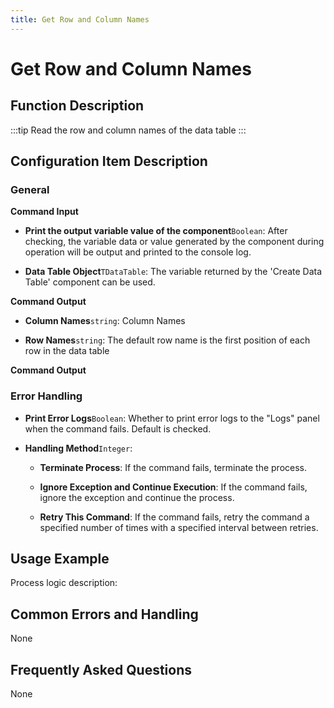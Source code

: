 ```yaml
---
title: Get Row and Column Names
---
```


# Get Row and Column Names

## Function Description

:::tip 
Read the row and column names of the data table
:::

## Configuration Item Description

### General

**Command Input**

- **Print the output variable value of the component**`Boolean`: After checking, the variable data or value generated by the component during operation will be output and printed to the console log.

- **Data Table Object**`TDataTable`: The variable returned by the 'Create Data Table' component can be used.


**Command Output**

- **Column Names**`string`: Column Names

- **Row Names**`string`: The default row name is the first position of each row in the data table


**Command Output**

### Error Handling

- **Print Error Logs**`Boolean`: Whether to print error logs to the "Logs" panel when the command fails. Default is checked. 

- **Handling Method**`Integer`:

    - **Terminate Process**: If the command fails, terminate the process.

    - **Ignore Exception and Continue Execution**: If the command fails, ignore the exception and continue the process.

    - **Retry This Command**: If the command fails, retry the command a specified number of times with a specified interval between retries.

## Usage Example

Process logic description:

## Common Errors and Handling

None

## Frequently Asked Questions

None

